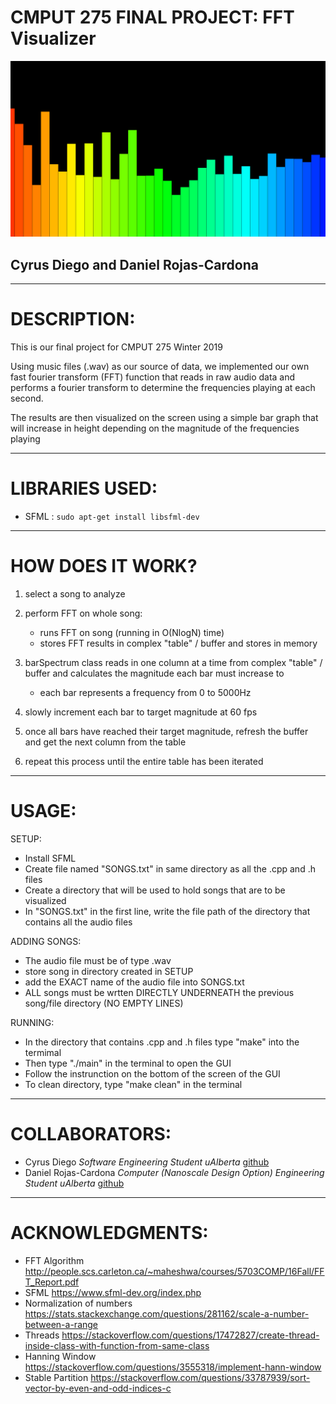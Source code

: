 # CMPUT 275 FINAL PROJECT: FFT Visualizer
![alt text](https://github.com/cyrusdiego/Music_Visualizer/blob/master/img/demo.png)
## Cyrus Diego and Daniel Rojas-Cardona
--------------------------------------------------------------------------------
# DESCRIPTION:
This is our final project for CMPUT 275 Winter 2019 

Using music files (.wav) as our source of data, we implemented our own
fast fourier transform (FFT) function that reads in raw audio data and
performs a fourier transform to determine the frequencies playing at each second.

The results are then visualized on the screen using a simple bar graph that
will increase in height depending on the magnitude of the frequencies playing

--------------------------------------------------------------------------------
# LIBRARIES USED:
- SFML : `sudo apt-get install libsfml-dev`

--------------------------------------------------------------------------------

# HOW DOES IT WORK?
1) select a song to analyze

2) perform FFT on whole song:
    - runs FFT on song (running in O(NlogN) time)
    - stores FFT results in complex "table" / buffer and stores in memory

3) barSpectrum class reads in one column at a time from complex "table" /
buffer and calculates the magnitude each bar must increase to
    - each bar represents a frequency from 0 to 5000Hz

4) slowly increment each bar to target magnitude at 60 fps

5) once all bars have reached their target magnitude, refresh the buffer
and get the next column from the table

6) repeat this process until the entire table has been iterated
--------------------------------------------------------------------------------

# USAGE:
   SETUP:
   - Install SFML
   - Create file named "SONGS.txt" in same directory as all the .cpp and .h files
   - Create a directory that will be used to hold songs that are to be visualized
   - In "SONGS.txt" in the first line, write the file path of the directory that contains all the audio files

   ADDING SONGS:
   - The audio file must be of type .wav
   - store song in directory created in SETUP
   - add the EXACT name of the audio file into SONGS.txt
   - ALL songs must be wrtten DIRECTLY UNDERNEATH the previous song/file directory (NO EMPTY LINES)

   RUNNING:
   - In the directory that contains  .cpp and .h files type "make" into the termimal
   - Then type "./main" in the terminal to open the GUI
   - Follow the instrunction on the bottom of the screen of the GUI
   - To clean directory, type "make clean" in the terminal

--------------------------------------------------------------------------------

# COLLABORATORS:
- Cyrus Diego *Software Engineering Student uAlberta* [github](https://github.com/cyrusdiego)
- Daniel Rojas-Cardona *Computer (Nanoscale Design Option) Engineering Student uAlberta* [github](https://github.com/drojasca)
--------------------------------------------------------------------------------
# ACKNOWLEDGMENTS:
- FFT Algorithm
http://people.scs.carleton.ca/~maheshwa/courses/5703COMP/16Fall/FFT_Report.pdf
- SFML
https://www.sfml-dev.org/index.php
- Normalization of numbers
https://stats.stackexchange.com/questions/281162/scale-a-number-between-a-range
- Threads
https://stackoverflow.com/questions/17472827/create-thread-inside-class-with-function-from-same-class
- Hanning Window
https://stackoverflow.com/questions/3555318/implement-hann-window
- Stable Partition
https://stackoverflow.com/questions/33787939/sort-vector-by-even-and-odd-indices-c
